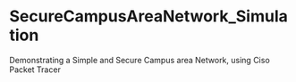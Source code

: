 # SecureCampusAreaNetwork_Simulation
Demonstrating a Simple and Secure Campus area Network, using Ciso Packet Tracer
